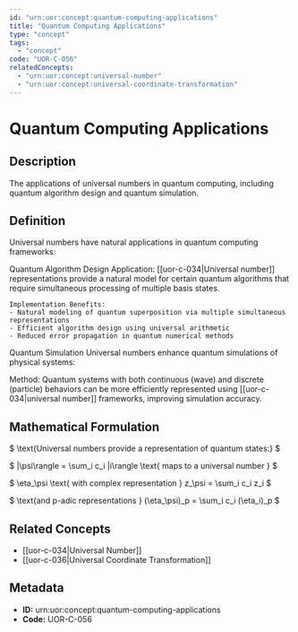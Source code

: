 ```yaml
---
id: "urn:uor:concept:quantum-computing-applications"
title: "Quantum Computing Applications"
type: "concept"
tags:
  - "concept"
code: "UOR-C-056"
relatedConcepts:
  - "urn:uor:concept:universal-number"
  - "urn:uor:concept:universal-coordinate-transformation"
---
```


# Quantum Computing Applications

## Description

The applications of universal numbers in quantum computing, including quantum algorithm design and quantum simulation.

## Definition

Universal numbers have natural applications in quantum computing frameworks:

Quantum Algorithm Design
Application: [[uor-c-034|Universal number]] representations provide a natural model for certain quantum algorithms that require simultaneous processing of multiple basis states.

```
Implementation Benefits:
- Natural modeling of quantum superposition via multiple simultaneous representations
- Efficient algorithm design using universal arithmetic
- Reduced error propagation in quantum numerical methods
```

Quantum Simulation
Universal numbers enhance quantum simulations of physical systems:

Method: Quantum systems with both continuous (wave) and discrete (particle) behaviors can be more efficiently represented using [[uor-c-034|universal number]] frameworks, improving simulation accuracy.

## Mathematical Formulation

$
\text{Universal numbers provide a representation of quantum states:}
$

$
|\psi\rangle = \sum_i c_i |i\rangle \text{ maps to a universal number }
$

$
\eta_\psi \text{ with complex representation } z_\psi = \sum_i c_i z_i
$

$
\text{and p-adic representations } (\eta_\psi)_p = \sum_i c_i (\eta_i)_p
$

## Related Concepts

- [[uor-c-034|Universal Number]]
- [[uor-c-036|Universal Coordinate Transformation]]

## Metadata

- **ID:** urn:uor:concept:quantum-computing-applications
- **Code:** UOR-C-056

